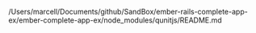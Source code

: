 /Users/marcell/Documents/github/SandBox/ember-rails-complete-app-ex/ember-complete-app-ex/node_modules/qunitjs/README.md